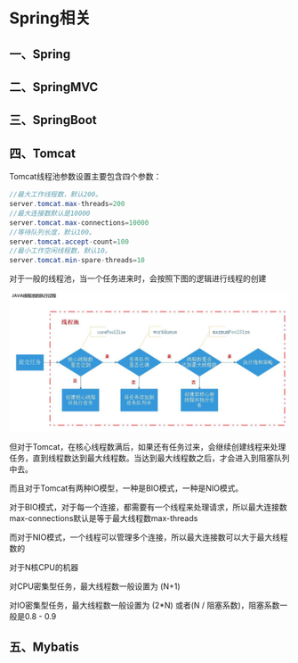 # Spring相关

## 一、Spring



## 二、SpringMVC



## 三、SpringBoot



## 四、Tomcat

Tomcat线程池参数设置主要包含四个参数：

```java
//最大工作线程数，默认200。
server.tomcat.max-threads=200
//最大连接数默认是10000
server.tomcat.max-connections=10000
//等待队列长度，默认100。
server.tomcat.accept-count=100
//最小工作空闲线程数，默认10。
server.tomcat.min-spare-threads=10
```

对于一般的线程池，当一个任务进来时，会按照下图的逻辑进行线程的创建

![image-20210827120843316](images/image-20210827120843316.png)

但对于Tomcat，在核心线程数满后，如果还有任务过来，会继续创建线程来处理任务，直到线程数达到最大线程数。当达到最大线程数之后，才会进入到阻塞队列中去。

而且对于Tomcat有两种IO模型，一种是BIO模式，一种是NIO模式。

对于BIO模式，对于每一个连接，都需要有一个线程来处理请求，所以最大连接数max-connections默认是等于最大线程数max-threads

而对于NIO模式，一个线程可以管理多个连接，所以最大连接数可以大于最大线程数的

对于N核CPU的机器

对CPU密集型任务，最大线程数一般设置为 (N+1)

对IO密集型任务，最大线程数一般设置为 (2*N) 或者(N / 阻塞系数)，阻塞系数一般是0.8 - 0.9

## 五、Mybatis

